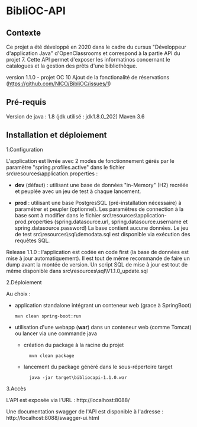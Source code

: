 # BibliOC-API

## Contexte
Ce projet a été développé en 2020 dans le cadre du cursus "Développeur d'application Java" d'OpenClassrooms et correspond à la partie API du projet 7.
Cette API permet d'exposer les informatinos concernant le catalogues et la gestion des prêts d'une bibliothèque.

version 1.1.0 - projet OC 10
Ajout de la fonctionalité de réservations (https://github.com/NlCO/BibliOC/issues/1)

## Pré-requis
Version de java : 1.8 (jdk utilisé : jdk1.8.0_202)
Maven 3.6

## Installation et déploiement
1.Configuration

L'application est livrée avec 2 modes de fonctionnement gérés par le paramètre "spring.profiles.active" dans le fichier src\resources\application.properties :

  * **dev** (défaut) : utilisant une base de données "in-Memory" (H2) recréée et peuplée avec un jeu de test à chaque lancement.
  
  * **prod** : utilisant une base PostgresSQL (pré-installation nécessaire) à paramétrer et peupler (optionnel).
  Les paramètres de connection à la base sont à modifier dans le fichier src\resources\application-prod.properties (spring.datasource.url, spring.datasource.username et spring.datasource.password)
  La base contient aucune données. Le jeu de test src\resources\sql\demodata.sql est disponible via exécution des requêtes SQL.
  
  Release 1.1.0 :
  l'application est codée en code first (la base de données est mise à jour automatiquement). Il est tout de même recommande de faire un dump avant la montée de version.
  Un script SQL de mise à jour est tout de même disponible dans src\resources\sql\V1.1.0_update.sql 
    
2.Déploiement

Au choix :

  * application standalone intégrant un conteneur web (grace à SpringBoot)
  
        mvn clean spring-boot:run
    
  * utilisation d'une webapp (**war**) dans un conteneur web (comme Tomcat) ou lancer via une commande java
    - création du package à la racine du projet 
     
            mvn clean package
          
    - lancement du package généré dans le sous-répertoire target
     
            java -jar target\bibliocapi-1.1.0.war

3.Accès

L'API est exposée via l'URL : http://localhost:8088/

Une documentation swagger de l'API est disponible à l'adresse : http://localhost:8088/swagger-ui.html

